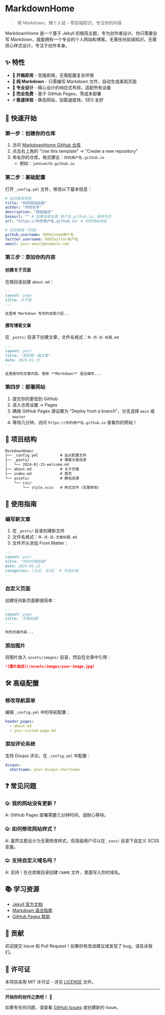 # MarkdownHome

> 用 Markdown，建个人站 - 零前端知识，专注你的内容

MarkdownHome 是一个基于 Jekyll 的极简主题，专为创作者设计。你只需要会写 Markdown，就能拥有一个专业的个人网站和博客。无需任何前端知识，无需担心样式设计，专注于创作本身。

## ✨ 特性

- **🚀 开箱即用** - 克隆即用，无需配置复杂环境
- **📝 纯 Markdown** - 只需编写 Markdown 文件，自动生成美观页面
- **🎨 专业设计** - 精心设计的响应式布局，适配所有设备
- **📱 完全免费** - 基于 GitHub Pages，零成本部署
- **⚡ 极速体验** - 静态网站，加载速度快，SEO 友好

## 🚀 快速开始

### 第一步：创建你的仓库

1. 访问 [MarkdownHome GitHub 仓库](https://github.com/liushihowe/MarkdownHome)
2. 点击右上角的 "Use this template" → "Create a new repository"
3. 命名你的仓库，格式建议：`你的用户名.github.io`
   - 例如：`johnsmith.github.io`

### 第二步：基础配置

打开 `_config.yml` 文件，修改以下基本信息：

```yaml
# 站点基本信息
title: "你的网站标题"
author: "你的名字"
description: "网站描述"
baseurl: "" # 如果仓库名是 用户名.github.io，保持为空
url: "https://你的用户名.github.io" # 你的网站地址

# 社交链接（可选）
github_username: 你的GitHub用户名
twitter_username: 你的Twitter用户名
email: your-email@example.com
```

### 第三步：添加你的内容

#### 创建关于页面

在根目录创建 `about.md`：

```markdown
---
layout: page
title: 关于我
---

这里用 Markdown 写你的自我介绍...
```

#### 撰写博客文章

在 `_posts/` 目录下创建文章，文件名格式：`年-月-日-标题.md`

```markdown
---
layout: post
title: "我的第一篇文章"
date: 2024-01-15
---

这里是你的文章内容，使用 **Markdown** 语法编写...
```

### 第四步：部署网站

1. 提交你的更改到 GitHub
2. 进入仓库设置 → Pages
3. 确保 GitHub Pages 源设置为 "Deploy from a branch"，分支选择 `main` 或 `master`
4. 等待几分钟，访问 `https://你的用户名.github.io` 查看你的网站！

## 📁 项目结构

```markdown
MarkdownHome/
├── _config.yml          # 站点配置文件
├── _posts/              # 博客文章目录
│   └── 2024-01-15-welcome.md
├── about.md             # 关于页面
├── index.md             # 首页
└── assets/              # 静态资源
    └── css/
        └── style.scss   # 样式文件（无需修改）
```

## 🎯 使用指南

### 编写新文章

1. 在 `_posts/` 目录创建新文件
2. 文件名格式：`年-月-日-文章标题.md`
3. 文件开头添加 Front Matter：

```markdown
---
layout: post
title: "你的文章标题"
date: 2024-01-15
categories: [日记, 生活]  # 可选分类
---
```

### 自定义页面

创建任何新页面都很简单：

```markdown
---
layout: page
title: "页面标题"
---

你的页面内容...
```

### 添加图片

将图片放入 `assets/images/` 目录，然后在文章中引用：

```markdown
![图片描述](/assets/images/your-image.jpg)
```

## 🛠 高级配置

### 修改导航菜单

编辑 `_config.yml` 中的导航配置：

```yaml
header_pages:
  - about.md
  - your-custom-page.md
```

### 添加评论系统

支持 Disqus 评论，在 `_config.yml` 中配置：

```yaml
disqus:
  shortname: your-disqus-shortname
```

## ❓ 常见问题

### Q: 我的网站没有更新？

A: GitHub Pages 部署需要几分钟时间，请耐心等待。

### Q: 如何修改网站样式？

A: 虽然主题设计为无需修改样式，但高级用户可以在 `_sass/` 目录下自定义 SCSS 变量。

### Q: 支持自定义域名吗？

A: 支持！在仓库根目录创建 `CNAME` 文件，里面写入你的域名。

## 📚 学习资源

- [Jekyll 官方文档](https://jekyllrb.com/)
- [Markdown 语法指南](https://www.markdownguide.org/)
- [GitHub Pages 帮助](https://docs.github.com/categories/github-pages-basics/)

## 🤝 贡献

欢迎提交 Issue 和 Pull Request！如果你有改进建议或发现了 bug，请告诉我们。

## 📄 许可证

本项目采用 MIT 许可证 - 详见 [LICENSE](LICENSE) 文件。

---

**开始你的创作之旅吧！** 🎉

如果有任何问题，请查看 [GitHub Issues](https://github.com/liushihowe/MarkdownHome/issues) 或创建新的 Issue。

